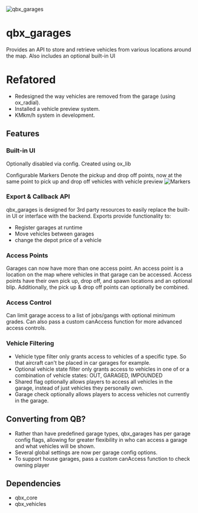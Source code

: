 ![qbx_garages](https://github.com/Qbox-project/qbx_garages/assets/22198949/434b951d-032c-4390-9351-819e2b8cd0cb)

# qbx_garages
Provides an API to store and retrieve vehicles from various locations around the map. Also includes an optional built-in UI

# Refatored

- Redesigned the way vehicles are removed from the garage (using ox_radial).
- Installed a vehicle preview system.
- KMkm/h system in development.

## Features

### Built-in UI
Optionally disabled via config. Created using ox_lib

Configurable Markers Denote the pickup and drop off points, now at the same point to pick up and drop off vehicles with vehicle preview
![Markers](.github/example-markers.png)

### Export & Callback API
qbx_garages is designed for 3rd party resources to easily replace the built-in UI or interface with the backend. Exports provide functionality to:
- Register garages at runtime
- Move vehicles between garages
- change the depot price of a vehicle

### Access Points
Garages can now have more than one access point. An access point is a location on the map where vehicles in that garage can be accessed.
Access points have their own pick up, drop off, and spawn locations and an optional blip. Additionally, the pick up & drop off points can optionally be combined.

### Access Control
Can limit garage access to a list of jobs/gangs with optional minimum grades. Can also pass a custom canAccess function for more advanced access controls.

### Vehicle Filtering
- Vehicle type filter only grants access to vehicles of a specific type. So that aircraft can't be placed in car garages for example.
- Optional vehicle state filter only grants access to vehicles in one of or a combination of vehicle states: OUT, GARAGED, IMPOUNDED
- Shared flag optionally allows players to access all vehicles in the garage, instead of just vehicles they personally own.
- Garage check optionally allows players to access vehicles not currently in the garage.

## Converting from QB?
- Rather than have predefined garage types, qbx_garages has per garage config flags, allowing for greater flexibility in who can access a garage and what vehicles will be shown.
- Several global settings are now per garage config options.
- To support house garages, pass a custom canAccess function to check owning player

## Dependencies
- qbx_core
- qbx_vehicles
